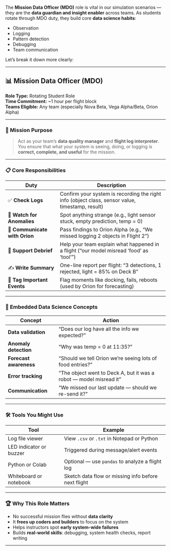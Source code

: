 The **Mission Data Officer (MDO)** role is vital in our simulation scenarios — they are the **data guardian and insight enabler** across teams. As students rotate through MDO duty, they build core **data science habits**:

- Observation  
- Logging  
- Pattern detection  
- Debugging  
- Team communication

Let’s break it down more clearly:

---

## 📊 Mission Data Officer (MDO)  
**Role Type:** Rotating Student Role  
**Time Commitment:** ~1 hour per flight block  
**Teams Eligible:** Any team (especially Nova Beta, Vega Alpha/Beta, Orion Alpha)

---

### 🎯 Mission Purpose

> Act as your team’s **data quality manager** and **flight log interpreter**.  
You ensure that what your system is seeing, doing, or logging is **correct, complete, and useful** for the mission.

---

### 📋 Core Responsibilities

| Duty | Description |
|------|-------------|
| ✅ **Check Logs** | Confirm your system is recording the right info (object class, sensor value, timestamp, result) |
| 👀 **Watch for Anomalies** | Spot anything strange (e.g., light sensor stuck, empty prediction, temp = 0) |
| 🔄 **Communicate with Orion** | Pass findings to Orion Alpha (e.g., “We missed logging 2 objects in Flight 2”) |
| 🧠 **Support Debrief** | Help your team explain what happened in a flight (“our model misread ‘food’ as ‘tool’”) |
| ✍️ **Write Summary** | One-line report per flight: “3 detections, 1 rejected, light = 85% on Deck B” |
| 💾 **Tag Important Events** | Flag moments like docking, fails, reboots (used by Orion for forecasting)

---

### 🧠 Embedded Data Science Concepts

| Concept | Action |
|--------|--------|
| **Data validation** | “Does our log have all the info we expected?” |
| **Anomaly detection** | “Why was temp = 0 at 11:35?” |
| **Forecast awareness** | “Should we tell Orion we’re seeing lots of food entries?” |
| **Error tracking** | “The object went to Deck A, but it was a robot — model misread it” |
| **Communication** | “We missed our last update — should we re-send it?” |

---

### 🛠️ Tools You Might Use

| Tool | Example |
|------|--------|
| Log file viewer | View `.csv` or `.txt` in Notepad or Python |
| LED indicator or buzzer | Triggered during message/alert events |
| Python or Colab | Optional — use `pandas` to analyze a flight log |
| Whiteboard or notebook | Sketch data flow or missing info before next flight |

---

### 🏆 Why This Role Matters

- No successful mission flies without **data clarity**
- It **frees up coders and builders** to focus on the system
- Helps instructors spot **early system-wide failures**
- Builds **real-world skills**: debugging, system health checks, report writing

---
